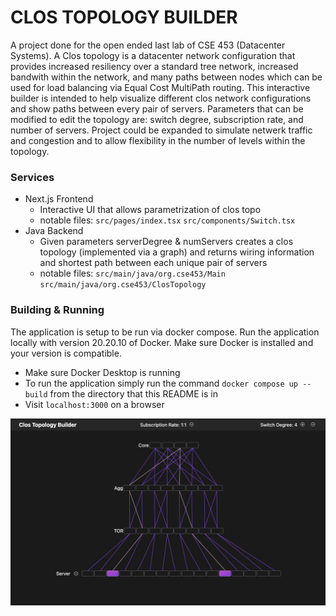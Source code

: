 # CLOS TOPOLOGY BUILDER
A project done for the open ended last lab of CSE 453 (Datacenter Systems). A Clos topology is a datacenter network
configuration that provides increased resiliency over a standard tree network, increased bandwith within the network, and many paths between nodes
which can be used for load balancing via Equal Cost MultiPath routing. This interactive builder is intended to help
visualize different clos network configurations and show paths between every pair of servers. Parameters that can
be modified to edit the topology are: switch degree, subscription rate, and number of servers. Project could be expanded
to simulate netwerk traffic and congestion and to allow flexibility in the number of levels within the topology.
### Services
- Next.js Frontend
    - Interactive UI that allows parametrization of clos topo
    - notable files: `src/pages/index.tsx` `src/components/Switch.tsx`
- Java Backend
    - Given parameters serverDegree & numServers creates a clos topology (implemented via a graph) and returns wiring information and shortest path between each unique pair of servers
    - notable files: `src/main/java/org.cse453/Main` `src/main/java/org.cse453/ClosTopology`
### Building & Running
The application is setup to be run via docker compose. Run the application locally with version 20.20.10 of Docker. Make sure Docker is installed and your version is compatible.
- Make sure Docker Desktop is running
- To run the application simply run the command `docker compose up --build` from the directory that this README is in
- Visit `localhost:3000` on a browser

![topo-builder](images/example.png)
